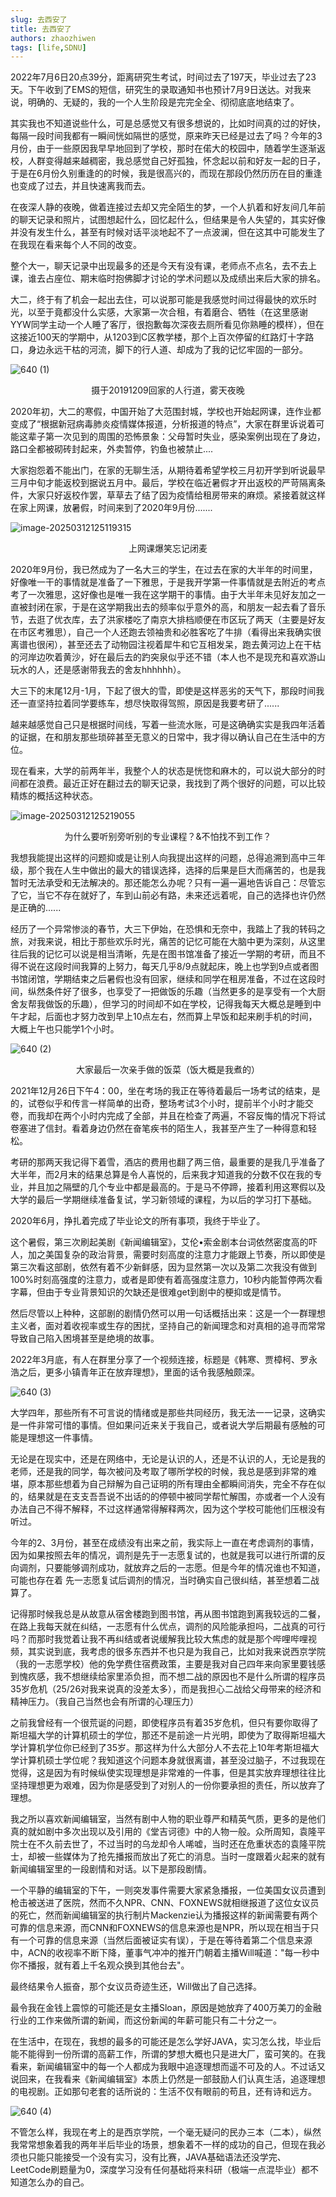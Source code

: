 ```yaml
---
slug: 去西安了
title: 去西安了
authors: zhaozhiwen
tags: [life,SDNU]
---
```


2022年7月6日20点39分，距离研究生考试，时间过去了197天，毕业过去了23天。下午收到了EMS的短信，研究生的录取通知书也预计7月9日送达。对我来说，明确的、无疑的，我的一个人生阶段是完完全全、彻彻底底地结束了。

<!-- truncate -->

其实我也不知道说些什么，可是总感觉又有很多想说的，比如时间真的过的好快，每隔一段时间我都有一瞬间恍如隔世的感觉，原来昨天已经是过去了吗？今年的3月份，由于一些原因我早早地回到了学校，那时在偌大的校园中，随着学生逐渐返校，人群变得越来越稠密，我总感觉自己好孤独，怀念起以前和好友一起的日子，于是在6月份久别重逢的的时候，我是很高兴的，而现在那段仍然历历在目的重逢也变成了过去，并且快速离我而去。

在夜深人静的夜晚，做着连接过去却又完全陌生的梦，一个人扒着和好友间几年前的聊天记录和照片，试图想起什么，回忆起什么，但结果是令人失望的，其实好像并没有发生什么，甚至有时候对话平淡地起不了一点波澜，但在这其中可能发生了在我现在看来每个人不同的改变。

整个大一，聊天记录中出现最多的还是今天有没有课，老师点不点名，去不去上课，谁去占座位、期末临时抱佛脚才讨论的学术问题以及成绩出来后大家的排名。

大二，终于有了机会一起出去住，可以说那可能是我感觉时间过得最快的欢乐时光，以至于竟都没什么实感，大家第一次合租，有着磨合、牺牲（在这里感谢YYW同学主动一个人睡了客厅，很抱歉每次深夜去厕所看见你熟睡的模样），但在这接近100天的学期中，从1203到C区教学楼，那个上百次停留的红路灯十字路口，身边永远干枯的河流，脚下的行人道、却成为了我的记忆牢固的一部分。

![640 (1)](./assets/640%20(1).jpg)
<center>摄于20191209回家的人行道，雾天夜晚</center>

2020年初，大二的寒假，中国开始了大范围封城，学校也开始起网课，连作业都变成了“根据新冠病毒肺炎疫情媒体报道，分析报道的特点”，大家在群里诉说着可能这辈子第一次见到的周围的恐怖景象：父母暂时失业，感染案例出现在了身边，路口全都被砌砖封起来，外卖暂停，钓鱼也被禁止....

大家抱怨着不能出门，在家的无聊生活，从期待着希望学校三月初开学到听说最早三月中旬才能返校到据说五月中。最后，学校在临近暑假才开出返校的严苛隔离条件，大家只好返校作罢，草草去了结了因为疫情给租房带来的麻烦。紧接着就这样在家上网课，放暑假，时间来到了2020年9月份.......

![image-20250312125119315](./assets/image-20250312125119315.png)

<center>上网课爆笑忘记闭麦</center>

2020年9月份，我已然成为了一名大三的学生，在过去在家的大半年的时间里，好像唯一干的事情就是准备了一下雅思，于是我开学第一件事情就是去附近的考点考了一次雅思，这好像也是唯一我在这学期干的事情。由于大半年未见好友加之一直被封闭在家，于是在这学期我出去的频率似乎意外的高，和朋友一起去看了音乐节，去逛了优衣库，去了洪家楼吃了南京大排档顺便在市区玩了两天（主要是好友在市区考雅思），自己一个人还跑去领袖贵和必胜客吃了牛排（看得出来我确实很离谱也很闲），甚至还去了动物园注视着犀牛和它互相发呆，跑去黄河边上在干枯的河岸边吹着黄沙，好在最后去的趵突泉似乎还不错（本人也不是现充和喜欢游山玩水的人，还是感谢带我去的舍友hhhhhh）。

大三下的末尾12月-1月，下起了很大的雪，即使是这样恶劣的天气下，那段时间我还一直坚持拉着同学要练车，想尽快取得驾照，原因是我要考研了......

越来越感觉自己只是根据时间线，写着一些流水账，可是这确确实实是我四年活着的证据，在和朋友那些琐碎甚至无意义的日常中，我才得以确认自己在生活中的方位。

现在看来，大学的前两年半，我整个人的状态是恍惚和麻木的，可以说大部分的时间都在浪费。最近正好在翻过去的聊天记录，我找到了两个很好的问题，可以比较精炼的概括这种状态。

![image-20250312125219055](./assets/image-20250312125219055.png)

<center>为什么要听别旁听别的专业课程？&不怕找不到工作？</center>

我想我能提出这样的问题抑或是让别人向我提出这样的问题，总得追溯到高中三年级，那个我在人生中做出的最大的错误选择，选择的后果是巨大而痛苦的，也是我暂时无法承受和无法解决的。那还能怎么办呢？只有一遍一遍地告诉自己：尽管忘了它，当它不存在就好了，车到山前必有路，未来还远着呢，自己的选择也许仍然是正确的......

经历了一个异常惨淡的春节，大三下伊始，在恐惧和无奈中，我踏上了我的转码之旅，对我来说，相比于那些欢乐时光，痛苦的记忆可能在大脑中更为深刻，从这里往后我的记忆可以说是相当清晰，先是在图书馆准备了接近一学期的考研，而且不得不说在这段时间我算的上努力，每天几乎8/9点就起床，晚上也学到9点或者图书馆闭馆，学期结束之后暑假也没有回家，继续和同学在租房准备，不过在这段时间，纵然条件好了很多，也享受了一把做饭的乐趣（当然更多的是享受有一个大厨舍友帮我做饭的乐趣），但学习的时间却不如在学校，记得我每天大概总是睡到中午才起，后面也才努力改到早上10点左右，然而算上早饭和起来刷手机的时间，大概上午也只能学1个小时。

![640 (2)](./assets/640%20(2).jpg)

<center>大家最后一次亲手做的饭菜（饭大概是我煮的）</center>

2021年12月26日下午4：00，坐在考场的我正在等待着最后一场考试的结束，是的，试卷似乎和传言一样简单的出奇，整场考试3个小时，提前半个小时才能交卷，而我却在两个小时内完成了全部，并且在检查了两遍，不容反悔的情况下将试卷塞进了信封。看着身边仍然在奋笔疾书的陌生人，我甚至产生了一种得意和轻松。

考研的那两天我记得下着雪，酒店的费用也翻了两三倍，最重要的是我几乎准备了大半年，而2月末的结果总算是令人喜悦的，后来我才知道我的分数不仅在我的专业，并且加之隔壁的几个专业中都是最高的。于是马不停蹄，接着利用这寒假以及大学的最后一学期继续准备复试，学习新领域的课程，为以后的学习打下基础。

2020年6月，挣扎着完成了毕业论文的所有事项，我终于毕业了。

这个暑假，第三次刷起美剧《新闻编辑室》，艾伦•索金剧本台词依然密度高的吓人，加之美国复杂的政治背景，需要时刻高度的注意力才能跟上节奏，所以即使是第三次看这部剧，依然有着不少新鲜感，因为显然第一次以及第二次我没有做到100%时刻高强度的注意力，或者是即使有着高强度注意力，10秒内能暂停两次看字幕，但由于专业背景知识的欠缺还是很难get到剧中的梗抑或是情节。

然后尽管以上种种，这部剧的剧情仍然可以用一句话概括出来：这是一个一群理想主义者，面对着收视率或生存的困扰，坚持自己的新闻理念和对真相的追寻而常常导致自己陷入困境甚至是绝境的故事。

2022年3月底，有人在群里分享了一个视频连接，标题是《韩寒、贾樟柯、罗永浩之后，更多小镇青年正在放弃理想》，里面的话令我感触颇深。

![640 (3)](./assets/640%20(3).jpg)

大学四年，那些所有不可言说的情绪或是那些共同经历，我无法一一记录，这确实是一件非常可惜的事情。但如果问近来关于我自己，或者说大学后期最有感触的可能是理想这一件事情。

无论是在现实中，还是在网络中，无论是认识的人，还是不认识的人，无论是我的老师，还是我的同学，每次被问及考取了哪所学校的时候，我总是感到非常的难堪，原本那些想着为自己辩解为自己证明的所有理由全都瞬间消失，完全不存在似的，结果就是在支支吾吾说不出话的的停顿中被同学帮忙解围，亦或者一个人没有办法自己不得不解释，不过这样通常得解释两次，因为这个学校可能他们压根没有听过。

今年的2、3月份，甚至在成绩没有出来之前，我实际上一直在考虑调剂的事情，因为如果按照去年的情况，调剂是先于一志愿复试的，也就是我可以进行所谓的反向调剂，只要能够调剂成功，就放弃之后的一志愿。但是今年的情况谁也不知道，可能也存在着 先一志愿复试后调剂的情况，当时确实自己很纠结，甚至想着二战算了。

记得那时候我总是从故意从宿舍楼跑到图书馆，再从图书馆跑到离我较远的二餐，在路上我每天就在纠结，一志愿有什么优点，调剂的风险能承担吗，二战真的可行吗？而那时我觉着让我不再纠结或者说缓解我比较大焦虑的就是那个哔哩哔哩视频，其实说到底，我考虑的很多东西并不也只是为我自己，比如对我来说西京学院（我的一志愿学校）他的免学费住宿费政策，主要是我对自己四年来向家里要钱感到愧疚感，我不想继续给家里添负担，而不想二战的原因也不是什么所谓的程序员35岁危机（25/26对我来说真的没差太多），而是我担心二战给父母带来的经济和精神压力。（我自己当然也会有所谓的心理压力）

之前我曾经有一个很荒诞的问题，即使程序员有着35岁危机，但只有要你取得了斯坦福大学的计算机硕士的学位，那还不是前途一片光明，即使为了取得斯坦福大学计算机学位你已经到了35岁。那这样为什么大部分人不去花上10年考斯坦福大学计算机硕士学位呢？我知道这个问题本身就很离谱，甚至没过脑子，不过我现在觉得，这是因为有时候纵使实现理想是非常难的一件事，但是其实放弃理想往往比坚持理想更为艰难，因为你是感受到了对别人的一份你要承担的责任，所以放弃了理想。

我之所以喜欢新闻编辑室，当然有剧中人物的职业尊严和精英气质，更多的是他们真的就如剧中多次出现以及引用的《堂吉诃德》中的人物一般。众所周知，袁隆平院士在不久前去世了，不过当时的乌龙却令人唏嘘，当时还在危重状态的袁隆平院士，却被一些媒体为了抢先播报而放出了死亡的消息。当时一度跟着火起来的就有新闻编辑室里的一段剧情和对话。以下是那段剧情。

一个平静的编辑室的下午，一则突发事件需要大家紧急播报，一位美国女议员遭到枪击被送进了医院，然而不久NPR、CNN、FOXNEWS就相继报道了这位女议员的死亡，然而新闻编辑室的执行制片Mackenzie认为播报这样的新闻需要有两个可靠的信息来源，而CNN和FOXNEWS的信息来源也是NPR，所以现在相当于只有一个可靠的信息来源（当然后面被证实有误），于是在等待着第二个信息来源中，ACN的收视率不断下降，董事气冲冲的推开门朝着主播Will喊道："每一秒中你不播报，就有着上千名观众换到其他台去"。

最终结果令人振奋，那个女议员奇迹生还，Will做出了自己选择。

最令我在金钱上震惊的可能还是女主播Sloan，原因是她放弃了400万美刀的金融行业的工作来做所谓的新闻，而这份新闻的年薪可能只有二十分之一。

在生活中，在现在，我想的最多的可能还是怎么学好JAVA，实习怎么找，毕业后能不能得到一份所谓的高薪工作，所谓的梦想大概也只是进大厂，蛮可笑的。在我看来，新闻编辑室中的每一个人都成为我眼中追逐理想而遥不可及的人。不过话又说回来，在我看来《新闻编辑室》本质上仍然是一部鼓励人们认真生活，追逐理想的电视剧。正如那句老套的话所说的：生活不仅有眼前的苟且，还有诗和远方。

![640 (4)](./assets/640%20(4).jpg)

不管怎么样，我现在考上的是西京学院，一个毫无疑问的民办三本（二本），纵然我常常想象着我的两年半后毕业的场景，想象着不一样的成功的自己，但现在我必须也只能只能接受一个没有实习，没有比赛，JAVA基础语法还没学完、LeetCode刷题量为0，深度学习没有任何基础将来科研（极端一点混毕业）都不知道怎么办的自己。
